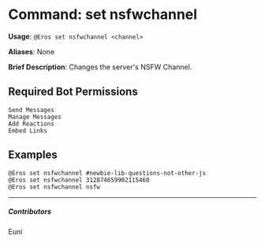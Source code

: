 # Command: set nsfwchannel


**Usage**: `@Eros set nsfwchannel <channel>`

**Aliases**: None

**Brief Description**: Changes the server's NSFW Channel.



## Required Bot Permissions

```
Send Messages
Manage Messages
Add Reactions
Embed Links
```

## Examples

```
@Eros set nsfwchannel #newbie-lib-questions-not-other-js
@Eros set nsfwchannel 312874659902115460
@Eros set nsfwchannel nsfw
```


---

##### Contributors


Euni
